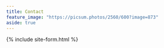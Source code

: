 ```yaml
---
title: Contact
feature_image: "https://picsum.photos/2560/600?image=873"
aside: true
---
```




{% include site-form.html %}

